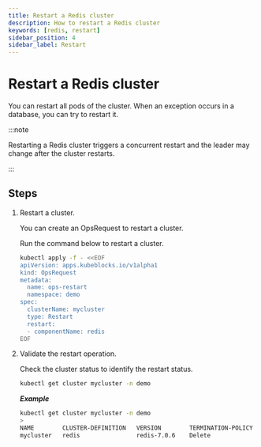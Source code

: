 ```yaml
---
title: Restart a Redis cluster
description: How to restart a Redis cluster
keywords: [redis, restart]
sidebar_position: 4
sidebar_label: Restart
---
```


# Restart a Redis cluster

You can restart all pods of the cluster. When an exception occurs in a database, you can try to restart it.

:::note

Restarting a Redis cluster triggers a concurrent restart and the leader may change after the cluster restarts.

:::

## Steps

1. Restart a cluster.

   You can create an OpsRequest to restart a cluster.
  
   Run the command below to restart a cluster.

   ```bash
   kubectl apply -f - <<EOF
   apiVersion: apps.kubeblocks.io/v1alpha1
   kind: OpsRequest
   metadata:
     name: ops-restart
     namespace: demo
   spec:
     clusterName: mycluster
     type: Restart 
     restart:
     - componentName: redis
   EOF
   ```

2. Validate the restart operation.

   Check the cluster status to identify the restart status.

   ```bash
   kubectl get cluster mycluster -n demo
   ```

   ***Example***

   ```bash
   kubectl get cluster mycluster -n demo
   >
   NAME        CLUSTER-DEFINITION   VERSION        TERMINATION-POLICY   STATUS    AGE
   mycluster   redis                redis-7.0.6    Delete               Running   4d18h
   ```
